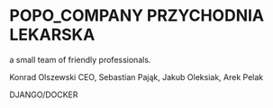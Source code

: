 # POPO_COMPANY PRZYCHODNIA LEKARSKA
a small team of friendly professionals.

Konrad Olszewski CEO,
Sebastian Pająk,
Jakub Oleksiak,
Arek Pelak



DJANGO/DOCKER
